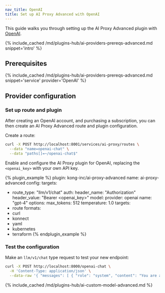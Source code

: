 ```yaml
---
nav_title: OpenAI
title: Set up AI Proxy Advanced with OpenAI
---
```


This guide walks you through setting up the AI Proxy Advanced plugin with [OpenAI](https://openai.com/).

{% include_cached /md/plugins-hub/ai-providers-prereqs-advanced.md snippet='intro' %}

## Prerequisites

{% include_cached /md/plugins-hub/ai-providers-prereqs-advanced.md snippet='service' provider='OpenAI' %}

## Provider configuration

### Set up route and plugin

After creating an OpenAI account, and purchasing a subscription, you can then create an
AI Proxy Advanced route and plugin configuration.

Create a route:

```bash
curl -X POST http://localhost:8001/services/ai-proxy/routes \
  --data "name=openai-chat" \
  --data "paths[]=~/openai-chat$"
```

Enable and configure the AI Proxy plugin for OpenAI, replacing the `<openai_key>` with your own API key.

<!--vale off-->
{% plugin_example %}
plugin: kong-inc/ai-proxy-advanced
name: ai-proxy-advanced
config:
  targets:
  - route_type: "llm/v1/chat"
    auth:
      header_name: "Authorization"
      header_value: "Bearer <openai_key>"
    model:
      provider: openai
      name: "gpt-4"
      options:
        max_tokens: 512
        temperature: 1.0
targets:
  - route
formats:
  - curl
  - konnect
  - yaml
  - kubernetes
  - terraform
{% endplugin_example %}
<!--vale on-->


### Test the configuration

Make an `llm/v1/chat` type request to test your new endpoint:

```bash
curl -X POST http://localhost:8000/openai-chat \
  -H 'Content-Type: application/json' \
  --data-raw '{ "messages": [ { "role": "system", "content": "You are a mathematician" }, { "role": "user", "content": "What is 1+1?"} ] }'
```
{% include_cached /md/plugins-hub/ai-custom-model-advanced.md %}